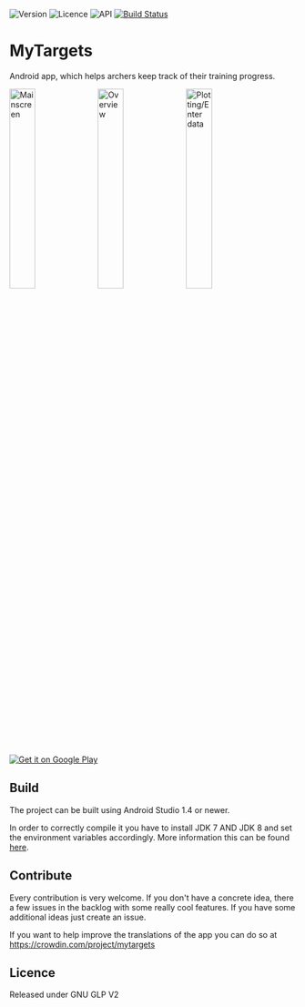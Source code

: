 
![Version](https://img.shields.io/badge/version-2.2.0%20Beta%204-orange.svg)
![Licence](https://img.shields.io/badge/licence-GNU%20GPLv2-blue.svg)
![API](https://img.shields.io/badge/API-14+-green.svg)
[![Build Status](https://travis-ci.org/DreierF/MyTargets.svg?branch=master)](https://travis-ci.org/DreierF/MyTargets)

# MyTargets
Android app, which helps archers keep track of their training progress.

<img src="https://raw.githubusercontent.com/DreierF/MyTargets/develop/app/src/main/art/screenshot/main.png" alt="Mainscreen" width="30%" >
<img src="https://raw.githubusercontent.com/DreierF/MyTargets/develop/app/src/main/art/screenshot/overview.png" alt="Overview" width="30%" >
<img src="https://raw.githubusercontent.com/DreierF/MyTargets/develop/app/src/main/art/screenshot/plotting.png" alt="Plotting/Enter data" width="30%" >

<a href="https://play.google.com/store/apps/details?id=de.dreier.mytargets">
<img alt="Get it on Google Play" src="http://steverichey.github.io/google-play-badge-svg/img/en_get.svg" />
</a>

## Build ##
The project can be built using Android Studio 1.4 or newer.

In order to correctly compile it you have to install JDK 7 AND JDK 8 and set the environment variables accordingly. More information this can be found [here](https://github.com/evant/gradle-retrolambda/blob/master/README.md).

## Contribute
Every contribution is very welcome.
If you don't have a concrete idea, there a few issues in the backlog with some really cool features. If you have some additional ideas just create an issue. 

If you want to help improve the translations of the app you can do so at https://crowdin.com/project/mytargets

## Licence ##
Released under GNU GLP V2
